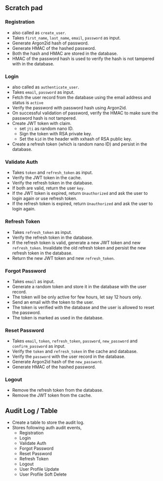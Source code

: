 ## Scratch pad

### Registration
- also called as `create_user`.
- Takes `first_name`, `last_name`, `email`, `password` as input.
- Generate Argon2id hash of password.
- Generate HMAC of the hashed password.
- Both the hash and HMAC are stored in the database.
- HMAC of the password hash is used to verify the hash is not tampered with in the database.

### Login
- also called as `authenticate_user`.
- Takes `email`, `password` as input.
- Fetch the user record from the database using the email address and status is `active`
- Verify the password with password hash using Argon2id.
- On successful validation of password, verify the HMAC to make sure the password hash is not tampered.
- Create JWT token with claim.
  - set `jti` as random nano ID.
  - Sign the token with RSA private key.
  - Set the `kid` in the header with xxhash of RSA public key.
- Create a refresh token (which is random nano ID) and persist in the database.

### Validate Auth
- Takes `token` and `refresh_token` as input.
- Verify the JWT token in the cache.
- Verify the refresh token in the database.
- If both are valid, return the user `key`.
- If the JWT token is expired, return `Unauthorized` and ask the user to login again or use refresh token.
- If the refresh token is expired, return `Unauthorized` and ask the user to login again.

### Refresh Token
- Takes `refresh_token` as input.
- Verify the refresh token in the database.
- If the refresh token is valid, generate a new JWT token and new `refresh_token`. Invalidate the old refresh token and persist the new refresh token in the database.
- Return the new JWT token and new `refresh_token`.

### Forgot Password
- Takes `email` as input.
- Generate a random token and store it in the database with the user record.
- The token will be only active for few hours, let say 12 hours only.
- Send an email with the token to the user.
- The token is verified with the database and the user is allowed to reset the password.
- The token is marked as used in the database.

### Reset Password
- Takes `email`, `token`, `refresh_token`, `password`, `new_password` and `confirm_password` as input.
- Verify the `token` and `refresh_token` in the cache and database.
- Verify the `password` with the user record in the database.
- Generate Argon2id hash of the `new_password`.
- Generate HMAC of the hashed password.

### Logout
- Remove the refresh token from the database.
- Remove the JWT token from the cache.

## Audit Log / Table
- Create a table to store the audit log.
- Stores following auth audit events,
  - Registration
  - Login
  - Validate Auth
  - Forgot Password
  - Reset Password
  - Refresh Token
  - Logout
  - User Profile Update
  - User Profile Soft Delete
